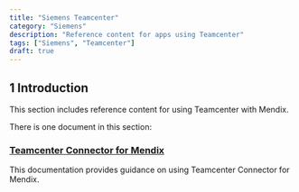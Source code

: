 ```yaml
---
title: "Siemens Teamcenter"
category: "Siemens"
description: "Reference content for apps using Teamcenter"
tags: ["Siemens", "Teamcenter"]
draft: true
---
```


## 1 Introduction

This section includes reference content for using Teamcenter with Mendix.

There is one document in this section:

### [Teamcenter Connector for Mendix](tc-connector-for-mx)

This documentation provides guidance on using Teamcenter Connector for Mendix.
